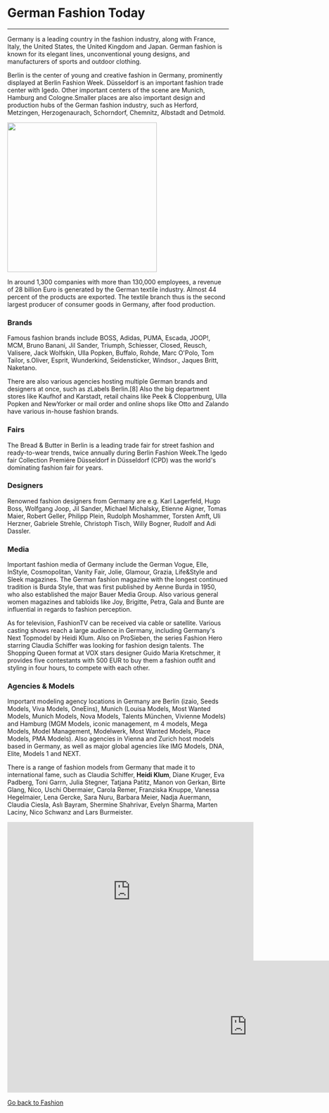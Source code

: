 <h1> German Fashion Today</h1>
<hr>
<p>Germany is a leading country in the fashion industry, along with France, Italy, the United States, the United Kingdom and Japan. German fashion is known for its elegant lines, unconventional young designs, and manufacturers of sports and outdoor clothing.<p>
<p>Berlin is the center of young and creative fashion in Germany, prominently displayed at Berlin Fashion Week. Düsseldorf is an important fashion trade center with Igedo. Other important centers of the scene are Munich, Hamburg and Cologne.Smaller places are also important design and production hubs of the German fashion industry, such as Herford, Metzingen, Herzogenaurach, Schorndorf, Chemnitz, Albstadt and Detmold.</p>
<img src="https://upload.wikimedia.org/wikipedia/commons/e/ef/BerlinFashionWeek2013.jpg" width="340">

<p>In around 1,300 companies with more than 130,000 employees, a revenue of 28 billion Euro is generated by the German textile industry. Almost 44 percent of the products are exported. The textile branch thus is the second largest producer of consumer goods in Germany, after food production.</p>
  <h3>Brands</h3>
<p>Famous fashion brands include BOSS, Adidas, PUMA, Escada, JOOP!, MCM, Bruno Banani, Jil Sander, Triumph, Schiesser, Closed, Reusch, Valisere, Jack Wolfskin, Ulla Popken, Buffalo, Rohde, Marc O'Polo, Tom Tailor, s.Oliver, Esprit, Wunderkind, Seidensticker, Windsor., Jaques Britt, Naketano.

There are also various agencies hosting multiple German brands and designers at once, such as zLabels Berlin.[8] Also the big department stores like Kaufhof and Karstadt, retail chains like Peek & Cloppenburg, Ulla Popken and NewYorker or mail order and online shops like Otto and Zalando have various in-house fashion brands.</p>
<h3> Fairs </h3>
<p> The Bread & Butter in Berlin is a leading trade fair for street fashion and ready-to-wear trends, twice annually during Berlin Fashion Week.The Igedo fair Collection Premiére Düsseldorf in Düsseldorf (CPD) was the world's dominating fashion fair for years.</p>
<h3>Designers </h3>
<p> Renowned fashion designers from Germany are e.g. Karl Lagerfeld, Hugo Boss, Wolfgang Joop, Jil Sander, Michael Michalsky, Etienne Aigner, Tomas Maier, Robert Geller, Philipp Plein, Rudolph Moshammer, Torsten Amft, Uli Herzner, Gabriele Strehle, Christoph Tisch, Willy Bogner, Rudolf and Adi Dassler.</p>
<h3> Media </h3>
<p>Important fashion media of Germany include the German Vogue, Elle, InStyle, Cosmopolitan, Vanity Fair, Jolie, Glamour, Grazia, Life&Style and Sleek magazines. The German fashion magazine with the longest continued tradition is Burda Style, that was first published by Aenne Burda in 1950, who also established the major Bauer Media Group. Also various general women magazines and tabloids like Joy, Brigitte, Petra, Gala and Bunte are influential in regards to fashion perception.</p>
<p>As for television, FashionTV can be received via cable or satellite. Various casting shows reach a large audience in Germany, including Germany's Next Topmodel by Heidi Klum. Also on ProSieben, the series Fashion Hero starring Claudia Schiffer was looking for fashion design talents. The Shopping Queen format at VOX stars designer Guido Maria Kretschmer, it provides five contestants with 500 EUR to buy them a fashion outfit and styling in four hours, to compete with each other.</p>
<h3> Agencies & Models </h3>
<p>Important modeling agency locations in Germany are Berlin (izaio, Seeds Models, Viva Models, OneEins), Munich (Louisa Models, Most Wanted Models, Munich Models, Nova Models, Talents München, Vivienne Models) and Hamburg (MGM Models, iconic management, m 4 models, Mega Models, Model Management, Modelwerk, Most Wanted Models, Place Models, PMA Models). Also agencies in Vienna and Zurich host models based in Germany, as well as major global agencies like IMG Models, DNA, Elite, Models 1 and NEXT.</p>
<p>There is a range of fashion models from Germany that made it to international fame, such as Claudia Schiffer, <strong>Heidi Klum</strong>, Diane Kruger, Eva Padberg, Toni Garrn, Julia Stegner, Tatjana Patitz, Manon von Gerkan, Birte Glang, Nico, Uschi Obermaier, Carola Remer, Franziska Knuppe, Vanessa Hegelmaier, Lena Gercke, Sara Nuru, Barbara Meier, Nadja Auermann, Claudia Ciesla, Aslı Bayram, Shermine Shahrivar, Evelyn Sharma, Marten Laciny, Nico Schwanz and Lars Burmeister.</p>
<iframe width="560" height="315" src="https://www.youtube.com/embed/7oxwDQxDEIE" frameborder="0" allow="accelerometer; autoplay; encrypted-media; gyroscope; picture-in-picture" allowfullscreen></iframe>
<iframe src="https://h5p.org/h5p/embed/406940" width="1090" height="300" frameborder="0" allowfullscreen="allowfullscreen"></iframe><script src="https://h5p.org/sites/all/modules/h5p/library/js/h5p-resizer.js" charset="UTF-8"></script>
<p>
  <a style="float:left;" href="Fashion.html">Go back to Fashion</a>
 </p>
  <div style="clear:both;"> </div>
